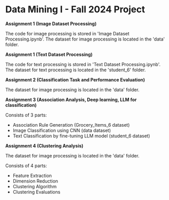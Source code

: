 # Data Mining I - Fall 2024 Project

**Assignment 1 (Image Dataset Processing)**

The code for image processing is stored in 'Image Dataset Processing.ipynb'.
The dataset for image processing is located in the 'data' folder.

**Assignment 1 (Text Dataset Processing)**

The code for text processing is stored in 'Text Dataset Processing.ipynb'.
The dataset for text processing is located in the 'student_6' folder.

**Assignment 2 (Classification Task and Performance Evaluation)**

The dataset for image processing is located in the 'data' folder.

**Assignment 3 (Association Analysis, Deep learning, LLM for classification)**

Consists of 3 parts:
  - Association Rule Generation (Grocery_Items_6 dataset)
  - Image Classification using CNN (data dataset)
  - Text Classification by fine-tuning LLM model (student_6 dataset)

**Assignment 4 (Clustering Analysis)**

The dataset for image processing is located in the 'data' folder.

Consists of 4 parts:
  - Feature Extraction 
  - Dimension Reduction
  - Clustering Algorithm
  - Clustering Evaluations
